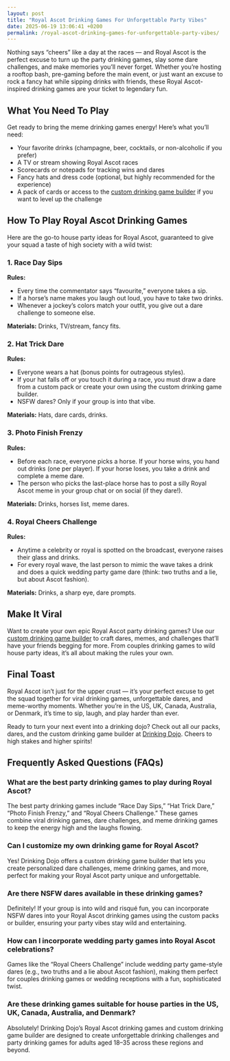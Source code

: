 ```yaml
---
layout: post
title: "Royal Ascot Drinking Games For Unforgettable Party Vibes"
date: 2025-06-19 13:06:41 +0200
permalink: /royal-ascot-drinking-games-for-unforgettable-party-vibes/
---
```

Nothing says “cheers” like a day at the races — and Royal Ascot is the perfect excuse to turn up the party drinking games, slay some dare challenges, and make memories you’ll never forget. Whether you’re hosting a rooftop bash, pre-gaming before the main event, or just want an excuse to rock a fancy hat while sipping drinks with friends, these Royal Ascot-inspired drinking games are your ticket to legendary fun.

## What You Need To Play

Get ready to bring the meme drinking games energy! Here’s what you’ll need:
- Your favorite drinks (champagne, beer, cocktails, or non-alcoholic if you prefer)
- A TV or stream showing Royal Ascot races
- Scorecards or notepads for tracking wins and dares
- Fancy hats and dress code (optional, but highly recommended for the experience)
- A pack of cards or access to the [custom drinking game builder](https://drinkingdojo.com) if you want to level up the challenge

## How To Play Royal Ascot Drinking Games

Here are the go-to house party ideas for Royal Ascot, guaranteed to give your squad a taste of high society with a wild twist:

### 1. **Race Day Sips**

**Rules:**
- Every time the commentator says “favourite,” everyone takes a sip.
- If a horse’s name makes you laugh out loud, you have to take two drinks.
- Whenever a jockey’s colors match your outfit, you give out a dare challenge to someone else.

**Materials:** Drinks, TV/stream, fancy fits.

### 2. **Hat Trick Dare**

**Rules:**
- Everyone wears a hat (bonus points for outrageous styles).
- If your hat falls off or you touch it during a race, you must draw a dare from a custom pack or create your own using the custom drinking game builder.
- NSFW dares? Only if your group is into that vibe.

**Materials:** Hats, dare cards, drinks.

### 3. **Photo Finish Frenzy**

**Rules:**
- Before each race, everyone picks a horse. If your horse wins, you hand out drinks (one per player). If your horse loses, you take a drink and complete a meme dare.
- The person who picks the last-place horse has to post a silly Royal Ascot meme in your group chat or on social (if they dare!).

**Materials:** Drinks, horses list, meme dares.

### 4. **Royal Cheers Challenge**

**Rules:**
- Anytime a celebrity or royal is spotted on the broadcast, everyone raises their glass and drinks.
- For every royal wave, the last person to mimic the wave takes a drink and does a quick wedding party game dare (think: two truths and a lie, but about Ascot fashion).

**Materials:** Drinks, a sharp eye, dare prompts.

## Make It Viral

Want to create your own epic Royal Ascot party drinking games? Use our [custom drinking game builder](https://drinkingdojo.com) to craft dares, memes, and challenges that’ll have your friends begging for more. From couples drinking games to wild house party ideas, it’s all about making the rules your own.

## Final Toast

Royal Ascot isn’t just for the upper crust — it’s your perfect excuse to get the squad together for viral drinking games, unforgettable dares, and meme-worthy moments. Whether you’re in the US, UK, Canada, Australia, or Denmark, it’s time to sip, laugh, and play harder than ever.

Ready to turn your next event into a drinking dojo? Check out all our packs, dares, and the custom drinking game builder at [Drinking Dojo](https://drinkingdojo.com). Cheers to high stakes and higher spirits!

## Frequently Asked Questions (FAQs)

### What are the best party drinking games to play during Royal Ascot?

The best party drinking games include “Race Day Sips,” “Hat Trick Dare,” “Photo Finish Frenzy,” and “Royal Cheers Challenge.” These games combine viral drinking games, dare challenges, and meme drinking games to keep the energy high and the laughs flowing.

### Can I customize my own drinking game for Royal Ascot?

Yes! Drinking Dojo offers a custom drinking game builder that lets you create personalized dare challenges, meme drinking games, and more, perfect for making your Royal Ascot party unique and unforgettable.

### Are there NSFW dares available in these drinking games?

Definitely! If your group is into wild and risqué fun, you can incorporate NSFW dares into your Royal Ascot drinking games using the custom packs or builder, ensuring your party vibes stay wild and entertaining.

### How can I incorporate wedding party games into Royal Ascot celebrations?

Games like the “Royal Cheers Challenge” include wedding party game-style dares (e.g., two truths and a lie about Ascot fashion), making them perfect for couples drinking games or wedding receptions with a fun, sophisticated twist.

### Are these drinking games suitable for house parties in the US, UK, Canada, Australia, and Denmark?

Absolutely! Drinking Dojo’s Royal Ascot drinking games and custom drinking game builder are designed to create unforgettable drinking challenges and party drinking games for adults aged 18–35 across these regions and beyond.

<script type="application/ld+json">
{
  "@context": "https://schema.org",
  "@type": "BlogPosting",
  "headline": "Royal Ascot Drinking Games For Unforgettable Party Vibes",
  "description": "Celebrate Royal Ascot with epic party drinking games, dare challenges, and meme drinking games designed for unforgettable fun. Perfect for your rooftop bash or pre-gaming session.",
  "url": "https://drinkingdojo.com/blog/royal-ascot-drinking-games",
  "datePublished": "2024-06-01",
  "dateModified": "2024-06-01",
  "author": {
    "@type": "Person",
    "name": "Drinking Dojo"
  },
  "publisher": {
    "@type": "Person",
    "name": "Drinking Dojo"
  },
  "mainEntityOfPage": {
    "@type": "WebPage",
    "@id": "https://drinkingdojo.com/blog/royal-ascot-drinking-games"
  },
  "keywords": "drinking games, party drinking games, custom drinking game builder, dare challenges, viral drinking games, meme drinking games, wedding party games, couples drinking games, house party ideas, NSFW dares",
  "inLanguage": "en-US"
}
</script>

<script type="application/ld+json">
{
  "@context": "https://schema.org",
  "@type": "FAQPage",
  "mainEntity": [
    {
      "@type": "Question",
      "name": "What are the best party drinking games to play during Royal Ascot?",
      "acceptedAnswer": {
        "@type": "Answer",
        "text": "The best party drinking games include “Race Day Sips,” “Hat Trick Dare,” “Photo Finish Frenzy,” and “Royal Cheers Challenge.” These games combine viral drinking games, dare challenges, and meme drinking games to keep the energy high and the laughs flowing."
      }
    },
    {
      "@type": "Question",
      "name": "Can I customize my own drinking game for Royal Ascot?",
      "acceptedAnswer": {
        "@type": "Answer",
        "text": "Yes! Drinking Dojo offers a custom drinking game builder that lets you create personalized dare challenges, meme drinking games, and more, perfect for making your Royal Ascot party unique and unforgettable."
      }
    },
    {
      "@type": "Question",
      "name": "Are there NSFW dares available in these drinking games?",
      "acceptedAnswer": {
        "@type": "Answer",
        "text": "Definitely! If your group is into wild and risqué fun, you can incorporate NSFW dares into your Royal Ascot drinking games using the custom packs or builder, ensuring your party vibes stay wild and entertaining."
      }
    },
    {
      "@type": "Question",
      "name": "How can I incorporate wedding party games into Royal Ascot celebrations?",
      "acceptedAnswer": {
        "@type": "Answer",
        "text": "Games like the “Royal Cheers Challenge” include wedding party game-style dares (e.g., two truths and a lie about Ascot fashion), making them perfect for couples drinking games or wedding receptions with a fun, sophisticated twist."
      }
    },
    {
      "@type": "Question",
      "name": "Are these drinking games suitable for house parties in the US, UK, Canada, Australia, and Denmark?",
      "acceptedAnswer": {
        "@type": "Answer",
        "text": "Absolutely! Drinking Dojo’s Royal Ascot drinking games and custom drinking game builder are designed to create unforgettable drinking challenges and party drinking games for adults aged 18–35 across these regions and beyond."
      }
    }
  ]
}
</script>
